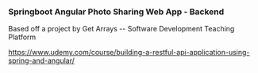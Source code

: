 ### Springboot Angular Photo Sharing Web App - Backend

Based off a project by Get Arrays -- Software Development Teaching Platform

https://www.udemy.com/course/building-a-restful-api-application-using-spring-and-angular/